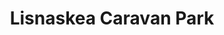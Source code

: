 ---
title: "Lisnaskea Caravan Park"
address: "Mullynascarty, Lisnaskea, Enniskillen, Co. Fermanagh BT92 0NZ"
tel: "028 6772 1040"
county: "Fermanagh"
category: "Caravan And Camping"
type: "Content"
lat: "54.268873"
lng: "-7.48427"
---